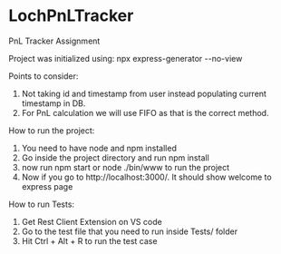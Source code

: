 # LochPnLTracker
PnL Tracker Assignment

Project was initialized using:
npx express-generator --no-view

Points to consider:
1. Not taking id and timestamp from user instead populating current timestamp in DB.
2. For PnL calculation we will use FIFO as that is the correct method.

How to run the project:
1. You need to have node and npm installed
2. Go inside the project directory and run npm install
3. now run npm start or node ./bin/www to run the project
4. Now if you go to http://localhost:3000/. It should show welcome to express page

How to run Tests:
1. Get Rest Client Extension on VS code
2. Go to the test file that you need to run inside Tests/ folder
3. Hit Ctrl + Alt + R to run the test case